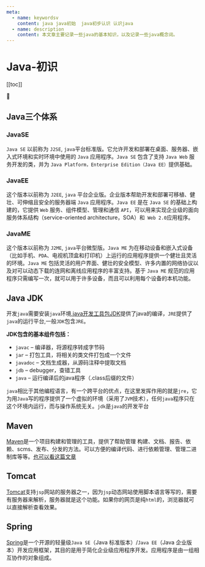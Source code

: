 ```yaml
---
meta:
  - name: keywordsv
    content: java java初始  java初步认识 认识java
  - name: description
    content: 本文章主要记录一些java的基本知识，以及记录一些java概念词。
---
```


# Java-初识


[[toc]]

:horse: 

## Java三个体系

### JavaSE

`Java SE` 以前称为 `J2SE`, `java`平台标准版。它允许开发和部署在桌面、服务器、嵌入式环境和实时环境中使用的 `Java` 应用程序。`Java SE` 包含了支持 `Java Web` 服务开发的类，并为 `Java Platform，Enterprise Edition（Java EE）`提供基础。

### JavaEE 
 
这个版本以前称为 `J2EE`, `java` 平台企业版。企业版本帮助开发和部署可移植、健壮、可伸缩且安全的服务器端 `Java` 应用程序。`Java EE` 是在 `Java SE` 的基础上构建的，它提供 `Web` 服务、组件模型、管理和通信 `API`，可以用来实现企业级的面向服务体系结构（service-oriented architecture，SOA）和` Web 2.0`应用程序。


### JavaME 

这个版本以前称为 `J2ME`, `java`平台微型版。`Java ME` 为在移动设备和嵌入式设备（比如手机、`PDA`、电视机顶盒和打印机）上运行的应用程序提供一个健壮且灵活的环境。`Java ME` 包括灵活的用户界面、健壮的安全模型、许多内置的网络协议以及对可以动态下载的连网和离线应用程序的丰富支持。基于 `Java ME` 规范的应用程序只需编写一次，就可以用于许多设备，而且可以利用每个设备的本机功能。


## Java JDK

开发`java`需要安装`java`环境,[java开发工具包JDK](https://www.oracle.com/technetwork/java/javase/downloads/index.html)提供了java的编译，`JRE`提供了`java`的运行平台,一般`JDK`包含`JRE`。

**JDK包含的基本组件包括：**

- `javac` – 编译器，将源程序转成字节码
- `jar` – 打包工具，将相关的类文件打包成一个文件
- `javadoc` – 文档生成器，从源码注释中提取文档
- `jdb` – debugger，查错工具
- `java` – 运行编译后的java程序（.class后缀的文件）

`java`相比于其他编程语言，有一个跨平台的优点，在这里发挥作用的就是`jre`，它为用`Java`写的程序提供了一个虚拟的环境（采用了`JVM`技术），任何`java`程序只在这个环境内运行，而与操作系统无关。`jdk`是`java`的开发平台


## Maven

[Maven](http://maven.apache.org/download.cgi)是一个项目构建和管理的工具，提供了帮助管理 构建、文档、报告、依赖、scms、发布、分发的方法。可以方便的编译代码、进行依赖管理、管理二进制库等等。[也可以看这篇文章](https://www.cnblogs.com/whgk/p/7112560.html)


## Tomcat

[Tomcat](https://tomcat.apache.org/index.html)支持`jsp`网站的服务器之一，因为`jsp`动态网站使用脚本语言等写的，需要有服务器来解析，服务器就是这个功能。如果你的网页是纯`html`的，浏览器就可以直接解析查看效果。



## Spring

[Spring](https://spring.io/)是一个开源的轻量级`Java SE`（Java 标准版本）/`Java EE`（Java 企业版本）开发应用框架，其目的是用于简化企业级应用程序开发。应用程序是由一组相互协作的对象组成。
